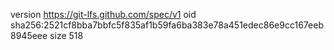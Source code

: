 version https://git-lfs.github.com/spec/v1
oid sha256:2521cf8bba7bbfc5f835af1b59fa6ba383e78a451edec86e9cc167eeb8945eee
size 518
